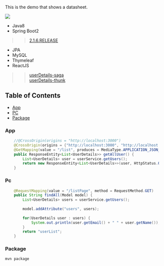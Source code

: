 This is the demo that shows a datasheet.

<img src="https://images2018.cnblogs.com/blog/359743/201806/359743-20180603225915973-2039825735.png" />

* Java8
* Spring Boot2    
>> [2.1.6.RELEASE](https://spring.io/projects/spring-boot#learn)
* JPA
* MySQL
* Thymeleaf
* ReactJS    
>> [userDetails-saga](https://github.com/xiaobin80/userDetails-saga)    
>> [userDetails-thunk](https://github.com/xiaobin80/userDetails-thunk)    

## Table of Contents

- [App](#app)
- [PC](#pc)
- [Package](#package)

### App
```java
	//@CrossOrigin(origins = "http://localhost:3000")
	@CrossOrigin(origins = {"http://localhost:3000", "http://localhost:3030"})
	@GetMapping(value = "/list", produces = MediaType.APPLICATION_JSON_UTF8_VALUE)
	public ResponseEntity<List<UserDetails>> getAllUser() {
		List<UserDetails> user = userService.getUsers();
		return new ResponseEntity<List<UserDetails>>(user, HttpStatus.OK);
	}
```


### Pc
```java
	@RequestMapping(value = "/listPage", method = RequestMethod.GET)
	public String findAll(Model model) {
		List<UserDetails> users = userService.getUsers();
		
		model.addAttribute("users", users);
		
		for(UserDetails user : users) {
			System.out.println(user.getEmail() + " " + user.getName());
		}
		return "userList";
	}
```

### Package
```bash
mvn package
```